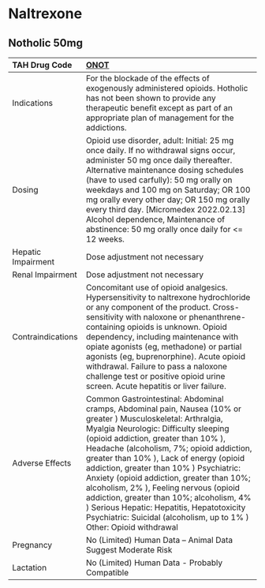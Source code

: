 # Naltrexone

## Notholic 50mg

| TAH Drug Code      | [ONOT](https://www.tahsda.org.tw/drugs/hissearch.php?drug_code=ONOT)                                                                                                                                                                                                                                                                                                                                                                                                                                                                                                                     |
|:-------------------|:-----------------------------------------------------------------------------------------------------------------------------------------------------------------------------------------------------------------------------------------------------------------------------------------------------------------------------------------------------------------------------------------------------------------------------------------------------------------------------------------------------------------------------------------------------------------------------------------|
| Indications        | For the blockade of the effects of exogenously administered opioids. Hotholic has not been shown to provide any therapeutic benefit except as part of an appropriate plan of management for the addictions.                                                                                                                                                                                                                                                                                                                                                                              |
| Dosing             | Opioid use disorder, adult: Initial: 25 mg once daily. If no withdrawal signs occur, administer 50 mg once daily thereafter. Alternative maintenance dosing schedules (have to used carfully): 50 mg orally on weekdays and 100 mg on Saturday; OR 100 mg orally every other day; OR 150 mg orally every third day. [Micromedex 2022.02.13] Alcohol dependence, Maintenance of abstinence: 50 mg orally once daily for <= 12 weeks.                                                                                                                                                      |
| Hepatic Impairment | Dose adjustment not necessary                                                                                                                                                                                                                                                                                                                                                                                                                                                                                                                                                            |
| Renal Impairment   | Dose adjustment not necessary                                                                                                                                                                                                                                                                                                                                                                                                                                                                                                                                                            |
| Contraindications  | Concomitant use of opioid analgesics. Hypersensitivity to naltrexone hydrochloride or any component of the product. Cross-sensitivity with naloxone or phenanthrene-containing opioids is unknown. Opioid dependency, including maintenance with opiate agonists (eg, methadone) or partial agonists (eg, buprenorphine). Acute opioid withdrawal. Failure to pass a naloxone challenge test or positive opioid urine screen. Acute hepatitis or liver failure.                                                                                                                          |
| Adverse Effects    | Common Gastrointestinal: Abdominal cramps, Abdominal pain, Nausea (10% or greater ) Musculoskeletal: Arthralgia, Myalgia Neurologic: Difficulty sleeping (opioid addiction, greater than 10% ), Headache (alcoholism, 7%; opioid addiction, greater than 10% ), Lack of energy (opioid addiction, greater than 10% ) Psychiatric: Anxiety (opioid addiction, greater than 10%; alcoholism, 2% ), Feeling nervous (opioid addiction, greater than 10%; alcoholism, 4% ) Serious Hepatic: Hepatitis, Hepatotoxicity Psychiatric: Suicidal (alcoholism, up to 1% ) Other: Opioid withdrawal |
| Pregnancy          | No (Limited) Human Data – Animal Data Suggest Moderate Risk                                                                                                                                                                                                                                                                                                                                                                                                                                                                                                                              |
| Lactation          | No (Limited) Human Data - Probably Compatible                                                                                                                                                                                                                                                                                                                                                                                                                                                                                                                                            |

